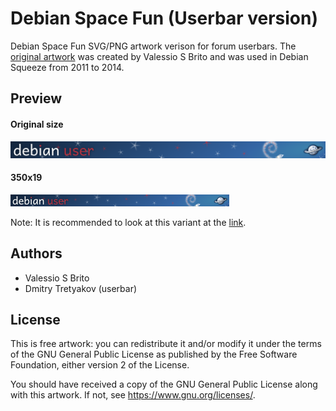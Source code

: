 # Debian Space Fun (Userbar version)
Debian Space Fun SVG/PNG artwork verison for forum userbars. The [original artwork](https://wiki.debian.org/DebianArt/Themes/SpaceFun) was created by Valessio S Brito and was used in Debian Squeeze from 2011 to 2014.

## Preview
#### **Original size**
<img src="https://raw.githubusercontent.com/tinelix/debian-spacefun-userbar/refs/heads/main/png/original/spacefun-userbar.png"/>

#### **350x19**
<img src="https://raw.githubusercontent.com/tinelix/debian-spacefun-userbar/refs/heads/main/png/350x19/spacefun-userbar.png" width="350" height="19"/>

Note: It is recommended to look at this variant at the [link](https://raw.githubusercontent.com/tinelix/debian-spacefun-userbar/refs/heads/main/png/350x19/spacefun-userbar.png).

## Authors
* Valessio S Brito
* Dmitry Tretyakov (userbar)

## License
This is free artwork: you can redistribute it and/or modify it under the terms of the GNU General Public License as published by the Free Software Foundation, either version 2 of the License.

You should have received a copy of the GNU General Public License along with this artwork. If not, see https://www.gnu.org/licenses/.
